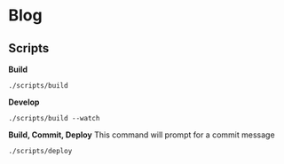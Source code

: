 # Blog

## Scripts

**Build**
```
./scripts/build
```

**Develop**
```
./scripts/build --watch
```

**Build, Commit, Deploy**
This command will prompt for a commit message
```
./scripts/deploy
```
